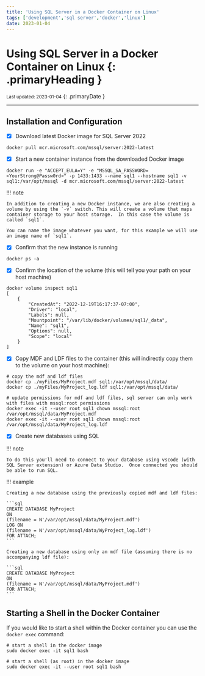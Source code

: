 ```yaml
---
title: 'Using SQL Server in a Docker Container on Linux'
tags: ['development','sql server','docker','linux']
date: 2023-01-04
---
```

# Using SQL Server in a Docker Container on Linux {: .primaryHeading }
<small>Last updated: 2023-01-04</small>
{: .primaryDate }

---

## Installation and Configuration
- [x] Download latest Docker image for SQL Server 2022
```shell
docker pull mcr.microsoft.com/mssql/server:2022-latest
```

- [x] Start a new container instance from the downloaded Docker image
```shell
docker run -e "ACCEPT_EULA=Y" -e "MSSQL_SA_PASSWORD=<YourStrong@Passw0rd>" -p 1433:1433 --name sql1 --hostname sql1 -v sql1:/var/opt/mssql -d mcr.microsoft.com/mssql/server:2022-latest
```

!!! note

    In addition to creating a new Docker instance, we are also creating a volume by using the `-v` switch. This will create a volume that maps container storage to your host storage.  In this case the volume is called `sql1`.

    You can name the image whatever you want, for this example we will use an image name of `sql1`.

- [x] Confirm that the new instance is running
```shell
docker ps -a
```

- [x] Confirm the location of the volume (this will tell you your path on your host machine)
```shell
docker volume inspect sql1
[
    {
        "CreatedAt": "2022-12-19T16:17:37-07:00",
        "Driver": "local",
        "Labels": null,
        "Mountpoint": "/var/lib/docker/volumes/sql1/_data",
        "Name": "sql1",
        "Options": null,
        "Scope": "local"
    }
]
```

- [x] Copy MDF and LDF files to the container (this will indirectly copy them to the volume on your host machine):
```shell
# copy the mdf and ldf files
docker cp ./myFiles/MyProject.mdf sql1:/var/opt/mssql/data/
docker cp ./myFiles/MyProject_log.ldf sql1:/var/opt/mssql/data/

# update permissions for mdf and ldf files, sql server can only work with files with mssql:root permissions
docker exec -it --user root sql1 chown mssql:root /var/opt/mssql/data/MyProject.mdf
docker exec -it --user root sql1 chown mssql:root /var/opt/mssql/data/MyProject_log.ldf
```

- [x] Create new databases using SQL

!!! note

    To do this you'll need to connect to your database using vscode (with SQL Server extension) or Azure Data Studio.  Once connected you should be able to run SQL.

!!! example

    Creating a new database using the previously copied mdf and ldf files:
   
    ```sql
    CREATE DATABASE MyProject
    ON
    (filename = N'/var/opt/mssql/data/MyProject.mdf')
    LOG ON
    (filename = N'/var/opt/mssql/data/WyProject_log.ldf')
    FOR ATTACH;
    ```

    Creating a new database using only an mdf file (assuming there is no accompanying ldf file):

    ```sql
    CREATE DATABASE MyProject
    ON
    (filename = N'/var/opt/mssql/data/MyProject.mdf')
    FOR ATTACH;
    ```

## Starting a Shell in the Docker Container
If you would like to start a shell within the Docker container you can use the `docker exec` command:

```shell
# start a shell in the docker image
sudo docker exec -it sql1 bash

# start a shell (as root) in the docker image
sudo docker exec -it --user root sql1 bash
```